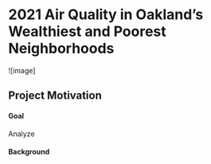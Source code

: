 # 2021 Air Quality in Oakland’s Wealthiest and Poorest Neighborhoods

![image]

## Project Motivation
#### Goal
Analyze
#### Background
